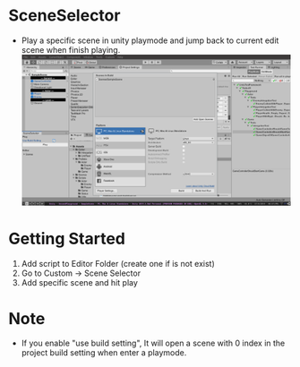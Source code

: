 # SceneSelector
- Play a specific scene in unity playmode and jump back to current edit scene when finish playing.
![image](./screenshot/image.png)

# Getting Started
1) Add script to Editor Folder (create one if is not exist)
2) Go to Custom -> Scene Selector
3) Add specific scene and hit play

# Note
- If you enable "use build setting", It will open a scene with 0 index in the project build setting when enter a playmode. 

